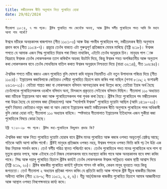 ```yaml
---
title: মল্কীচেদকৰ ৰীতি অনুসাৰে নিত্য পুৰোহিত হোৱা
date: 29/02/2024
---
```


`গীতমালা ১১০:৪, ৭ পদ পঢ়ক। খ্ৰীষ্টৰ পুৰোহিত পদ কেনেকৈ অনন্য, আৰু খ্ৰীষ্টৰ স্বৰ্গীয় পুৰোহিতৰ পদত আমি কি মহান আশা পাব পাৰোঁ?`

ঈশ্বৰে মচীহক অনন্তকালৰ ৰাজশাসন (গীত ১১০:১-৩) আৰু উচ্চ পদবীৰ পুৰোহিতৰ পদ, মল্কীচেদকৰ ৰীতি অনুসাৰে প্ৰদান কৰে (গীত ১১০:৪-৭)। প্ৰভুৱে তেওঁৰ বাক্যত এটা গুৰুত্বপূৰ্ণ প্ৰতিজ্ঞাৰে মোহৰ মাৰিছে (ইব্ৰী ৬:১৮)। ঈশ্বৰৰ শপতে যে আমাক এজন সিদ্ধ পুৰোহিত দিয়াৰ পৰা বিৰত নাথাকিব, এইটো তেওঁৰ অনুগ্ৰহৰ চিন। মানুহৰ পাপ াৰু বিদ্ৰোহে ঈশ্বৰক তেওঁৰ লোকসকলক ত্যাগ কৰিবলৈ অহৰহ উচটনি দিয়ে, কিন্তু ঈশ্বৰৰ শবত অপৰিৱৰ্তনীয় আৰু অনুতাপ কৰা লোকসকলৰ বাবে তেওঁৰ সোধবিচাৰ বাতিল কৰাত ঈশ্বৰৰ অনুগ্ৰহৰ নিশ্চয়তা দিয়ে (যাত্ৰা ৩২:১৪), গীত ১০৬:৪৫)।

ঐশ্বৰিক শপতে মচীহ ৰজাও এজন পুৰোহিত বুলি ঘোষণা কৰি দায়ুদৰ নিয়মটিত এটা নতুন উপাদানৰ পৰিচয় দিয়ে (গীত ১১০:৪)। ইস্ৰায়েলৰ ৰজাবিলাকে কেতিয়াও লেবীয়া পুৰোহিত হিচাপে কাম কৰিব পৰা নাছিল (গণনা ৮:১৯; ২ বংশাৱলী ২৬:১৬-২১)। যেতিয়া শাস্ত্ৰত ৰজা বা লোকসকলে বলিদান আগবঢ়োৱাৰ কথা উল্লেখ কৰে; তেতিয়া ইয়াৰ অৰ্থ হৈছে তেওঁলোকে পুৰোহিতসকলৰ ওচৰলৈ বলিদান অনা, যিসকলে প্ৰকৃততে সেইবোৰ বলিদান দিছিল। গীতমালা ১১০ অধ্যায়ত ৰজা মচীহক ইস্ৰায়েলৰ আন ৰজা আৰু পুৰোহিতসকলৰ পৰা পৃথক কৰা হৈছে। খ্ৰীষ্টৰ নিত্য পুৰোহিতৰ পদ মল্কীচেদকৰ পৰা উদ্ভৱ হৈছে যে চালেমৰ ৰজা (যিৰচালেম) আৰু “সৰ্বোপৰি ঈশ্বৰৰ” পুৰোহিত দুয়োটা আছিল (আদি ১৪:১৮-২০)। পুৰণি নিয়মত কেতিয়াও দায়ুদ ৰজা বা আন কোনো ইস্ৰায়েলৰ ৰজাই মল্কীচেদকৰ ৰীতি অনুসাৰে পুৰোহিতৰ পদৰ অধিকাৰী বুলি কোৱা হোৱা নাই; গীতমালা ১১০ অধ্যায়ৰ বাহিৰে। স্পষ্টভাৱে গীতমালাত ইস্ৰায়েলৰ ইতিহাসৰ এজন সুকীয়া ৰজা পুৰোহিতৰ বিষয়ে কোৱা হৈছে।

`ইব্ৰী ৭:২০-২৮ পদ পঢ়ক। খ্ৰীষ্টৰ মহা-পুৰোহিতৰ কিছুমান প্ৰভাৱ কি?`

ঐশ্বৰিক ৰজা আৰু নিত্য পুৰোহিত দুয়োটা হোৱাৰ বাবে খ্ৰীষ্টৰ মানৱ পুৰোহিত আৰু ৰজাৰ ওপৰত অভূতপূৰ্ব শ্ৰেষ্ঠত্ব আছে; গতিকে আমি আশা কৰিব পাৰোঁ। খ্ৰীষ্টই মানুহৰ প্ৰতিজ্ঞাৰ ওপৰত নহয়, ঈশ্বৰৰ শপতৰ ওপৰত ভিত্তি কৰি গঢ় লৈ উঠা এক উচ্চ নিয়মক সমৰ্থন কৰে। তেওঁ স্বৰ্গীয় পৱিত্ৰ স্থানত পৰিচৰ্য্যা কৰে। তেওঁৰ পুৰোহিতৰ পদত মানৱ পুৰোহিতৰ দৰে পাপ বা মৃত্যুৰ প্ৰভাৱ নপৰে, আৰু এইদৰে তেওঁ নিজৰ লোকসকলৰ বাবে মধ্যস্থতা কৰিব পাৰে আৰু অনন্তকালৰ বাবে ৰক্ষা কৰিব পাৰে। সিদ্ধ আৰু দয়ালু পুৰোহিত হিচাপে খ্ৰীষ্টৰ কাৰ্য্যই তেওঁৰ লোকসকলক ঈশ্বৰৰ সান্নিধ্যত থকাৰ স্থায়ী আশ্বাস দিয়ে (ইব্ৰী ৬:১৯, ২০)। খ্ৰীষ্টৰ ৰাজকীয় পুৰোহিত কাৰ্য্যই দুষ্টতাৰ শাসন নষ্ট কৰিব, কেৱল মানুহ হৃদয়তে নহয় কিন্তু জগততো। তেওঁ গীতমালা ২ অধ্যায়ৰ প্ৰতিজ্ঞা পালন কৰিব যে প্ৰতিটো জাতি আৰু শাসকে খ্ৰীষ্ট যীচুৰ ৰাজকীয় বিচাৰৰ অধীনত থাকিব (গীত ২:৬-৯; গীত ১১০:১, ২, ৫, ৬)। যীচু আ(ৰ্য্যজনক ৰাজকীয় পুৰোহিত হিচাপে আমাৰ আজ্ঞাধীনতা আৰু আস্থাল ওপৰত নিৰপেক্ষভাৱে কাৰ্য্য কৰে।